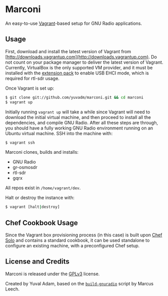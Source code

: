 # Marconi

An easy-to-use [Vagrant](http://docs.vagrantup.com/v2/)-based setup for GNU Radio applications.

## Usage

First, download and install the latest version of Vagrant from [http://downloads.vagrantup.com](http://downloads.vagrantup.com). Do not count on your package manager to deliver the latest version of Vagrant. Currently, VirtualBox is the only supported VM provider, and it must be installed with the [extension pack](https://www.virtualbox.org/wiki/Downloads) to enable USB EHCI mode, which is required for rtl-sdr usage.

Once Vagrant is set up:

```bash
$ git clone git://github.com/yuvadm/marconi.git && cd marconi
$ vagrant up
```

Initially running `vagrant up` will take a while since Vagrant will need to download the initial virtual machine, and then proceed to install all the dependencies, and compile GNU Radio. After all these steps are through, you should have a fully working GNU Radio environment running on an Ubuntu virtual machine. SSH into the machine with:

```bash
$ vagrant ssh
```

Marconi clones, builds and installs:

 - GNU Radio
 - gr-osmosdr
 - rtl-sdr
 - gqrx

All repos exist in `/home/vagrant/dev`.

Halt or destroy the instance with:

```bash
$ vagrant [halt|destroy]
```

## Chef Cookbook Usage

Since the Vagrant box provisioning process (in this case) is built upon [Chef Solo](http://docs.opscode.com/chef_solo.html) and contains a standard cookbook, it can be used standalone to configure an existing machine, with a preconfigured Chef setup.

## License and Credits

Marconi is released under the [GPLv3](http://www.gnu.org/licenses/gpl-3.0.txt) license.

Created by Yuval Adam, based on the [`build-gnuradio`](http://www.sbrac.org/files/build-gnuradio) script by Marcus Leech.
